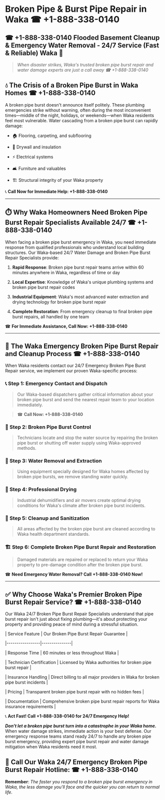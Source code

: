 # Broken Pipe & Burst Pipe Repair in Waka ☎ +1-888-338-0140  
## ☎ +1-888-338-0140 Flooded Basement Cleanup & Emergency Water Removal - 24/7 Service (Fast & Reliable) Waka 🚨  

> *When disaster strikes, Waka's trusted broken pipe burst repair and water damage experts are just a call away ☎ +1-888-338-0140*  

## 💧 The Crisis of a Broken Pipe Burst in Waka Homes ☎ +1-888-338-0140  

A broken pipe burst doesn't announce itself politely. These plumbing emergencies strike without warning, often during the most inconvenient times—middle of the night, holidays, or weekends—when Waka residents feel most vulnerable. Water cascading from a broken pipe burst can rapidly damage:  

* 🏠 Flooring, carpeting, and subflooring  
* 🧱 Drywall and insulation  
* ⚡ Electrical systems  
* 🛋️ Furniture and valuables  
* 🏗️ Structural integrity of your Waka property  

📞 **Call Now for Immediate Help: +1-888-338-0140**  

---  

## ⏱️ Why Waka Homeowners Need Broken Pipe Burst Repair Specialists Available 24/7 ☎ +1-888-338-0140  

When facing a broken pipe burst emergency in Waka, you need immediate response from qualified professionals who understand local building structures. Our Waka-based 24/7 Water Damage and Broken Pipe Burst Repair Specialists provide:  

1. **Rapid Response**: Broken pipe burst repair teams arrive within 60 minutes anywhere in Waka, regardless of time or day  
2. **Local Expertise**: Knowledge of Waka's unique plumbing systems and broken pipe burst repair codes  
3. **Industrial Equipment**: Waka's most advanced water extraction and drying technology for broken pipe burst repair  
4. **Complete Restoration**: From emergency cleanup to final broken pipe burst repairs, all handled by one team  

☎ **For Immediate Assistance, Call Now: +1-888-338-0140**  

---  

## 🔧 The Waka Emergency Broken Pipe Burst Repair and Cleanup Process ☎ +1-888-338-0140  

When Waka residents contact our 24/7 Emergency Broken Pipe Burst Repair service, we implement our proven Waka-specific process:  

### 📞 Step 1: Emergency Contact and Dispatch  
> Our Waka-based dispatchers gather critical information about your broken pipe burst and send the nearest repair team to your location immediately.  
> ☎ **Call Now: +1-888-338-0140**  

### 🚿 Step 2: Broken Pipe Burst Control  
> Technicians locate and stop the water source by repairing the broken pipe burst or shutting off water supply using Waka-approved methods.  

### 🌊 Step 3: Water Removal and Extraction  
> Using equipment specially designed for Waka homes affected by broken pipe bursts, we remove standing water quickly.  

### 💨 Step 4: Professional Drying  
> Industrial dehumidifiers and air movers create optimal drying conditions for Waka's climate after broken pipe burst incidents.  

### 🧼 Step 5: Cleanup and Sanitization  
> All areas affected by the broken pipe burst are cleaned according to Waka health department standards.  

### 🏗️ Step 6: Complete Broken Pipe Burst Repair and Restoration  
> Damaged materials are repaired or replaced to return your Waka property to pre-damage condition after the broken pipe burst.  

☎ **Need Emergency Water Removal? Call +1-888-338-0140 Now!**  

---  

## ✅ Why Choose Waka's Premier Broken Pipe Burst Repair Service? ☎ +1-888-338-0140  

Our Waka 24/7 Broken Pipe Burst Repair Specialists understand that pipe burst repair isn't just about fixing plumbing—it's about protecting your property and providing peace of mind during a stressful situation.  

| Service Feature | Our Broken Pipe Burst Repair Guarantee |  
|-----------------|---------------|  
| Response Time | 60 minutes or less throughout Waka |  
| Technician Certification | Licensed by Waka authorities for broken pipe burst repair |  
| Insurance Handling | Direct billing to all major providers in Waka for broken pipe burst incidents |  
| Pricing | Transparent broken pipe burst repair with no hidden fees |  
| Documentation | Comprehensive broken pipe burst repair reports for Waka insurance requirements |  

📞 **Act Fast! Call +1-888-338-0140 for 24/7 Emergency Help!**  

***Don't let a broken pipe burst turn into a catastrophe in your Waka home.*** When water damage strikes, immediate action is your best defense. Our emergency response teams stand ready 24/7 to handle any broken pipe burst emergency, providing expert pipe burst repair and water damage mitigation when Waka residents need it most.  

## 📱 Call Our Waka 24/7 Emergency Broken Pipe Burst Repair Hotline: ☎ +1-888-338-0140  

**Remember**: *The faster you respond to a broken pipe burst emergency in Waka, the less damage you'll face and the quicker you can return to normal life.*